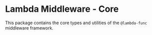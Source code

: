 # Lambda Middleware - Core

This package contains the core types and utilities of the `@lambda-func` middleware framework.
